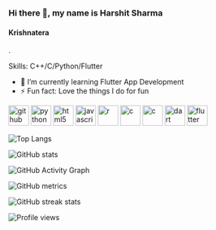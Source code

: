 ### Hi there 👋, my name is Harshit Sharma 
#### Krishnatera
.

Skills: C++/C/Python/Flutter

- 🌱 I’m currently learning Flutter App Development 
- ⚡ Fun fact: Love the things  I do for fun  


[<img src='https://cdn.jsdelivr.net/npm/simple-icons@3.0.1/icons/github.svg' alt='github' height='40'>](https://github.com/Krishnatrea)  [<img src='https://cdn.jsdelivr.net/npm/simple-icons@3.0.1/icons/python.svg' alt='python' height='40'>](.)  [<img src='https://cdn.jsdelivr.net/npm/simple-icons@3.0.1/icons/html5.svg' alt='html5' height='40'>](.)  [<img src='https://cdn.jsdelivr.net/npm/simple-icons@3.0.1/icons/javascript.svg' alt='javascript' height='40'>](.)  [<img src='https://cdn.jsdelivr.net/npm/simple-icons@3.0.1/icons/r.svg' alt='r' height='40'>](.)  [<img src='https://cdn.jsdelivr.net/npm/simple-icons@3.0.1/icons/c.svg' alt='c' height='40'>](.)  [<img src='https://cdn.jsdelivr.net/npm/simple-icons@3.0.1/icons/c.svg' alt='c' height='40'>](.)  [<img src='https://cdn.jsdelivr.net/npm/simple-icons@3.0.1/icons/dart.svg' alt='dart' height='40'>](.)  [<img src='https://cdn.jsdelivr.net/npm/simple-icons@3.0.1/icons/flutter.svg' alt='flutter' height='40'>](.)  



![Top Langs](https://github-readme-stats.vercel.app/api/top-langs/?username=Krishnatrea)

![GitHub stats](https://github-readme-stats.vercel.app/api?username=Krishnatrea&show_icons=true)

![GitHub Activity Graph](https://activity-graph.herokuapp.com/graph?username=Krishnatrea)

![GitHub metrics](https://metrics.lecoq.io/Krishnatrea)  

![GitHub streak stats](https://github-readme-streak-stats.herokuapp.com/?user=Krishnatrea)

![Profile views](https://gpvc.arturio.dev/Krishnatrea)  
